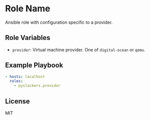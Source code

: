 Role Name
=========

Ansible role with configuration specific to a provider.


Role Variables
--------------
* `provider`: Virtual machine provider. One of `digital-ocean` or `qemu`.

Example Playbook
----------------

```yml
- hosts: localhost
  roles: 
    - pyslackers.provider
```

License
-------

MIT
